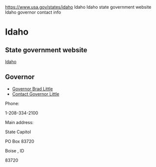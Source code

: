 

https://www.usa.gov/states/idaho
Idaho
Idaho state government website
Idaho governor contact info

Idaho
=====

State government website
------------------------

[Idaho](https://www.idaho.gov/)

Governor
--------

* [Governor Brad Little](https://gov.idaho.gov/)
* [Contact Governor Little](https://gov.idaho.gov/contact/contact-us/)

Phone:

1-208-334-2100

Main address:

State Capitol
  

PO Box 83720
  

Boise
,
ID

83720
